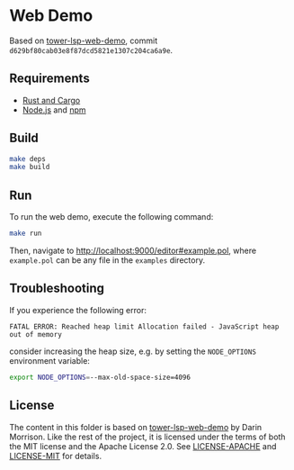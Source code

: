 # Web Demo

Based on [tower-lsp-web-demo](https://github.com/silvanshade/tower-lsp-web-demo/), commit `d629bf80cab03e8f87dcd5821e1307c204ca6a9e`.

## Requirements

* [Rust and Cargo](https://www.rust-lang.org/tools/install)
* [Node.js](https://nodejs.org/en/download) and [npm](https://www.npmjs.com/package/npm)

## Build

```sh
make deps
make build
```

## Run

To run the web demo, execute the following command:

```sh
make run
```

Then, navigate to [http://localhost:9000/editor#example.pol](http://localhost:9000/editor#example.pol), where `example.pol` can be any file in the `examples` directory.

## Troubleshooting

If you experience the following error:

```
FATAL ERROR: Reached heap limit Allocation failed - JavaScript heap out of memory
```

consider increasing the heap size, e.g. by setting the `NODE_OPTIONS` environment variable:

```sh
export NODE_OPTIONS=--max-old-space-size=4096
```

## License

The content in this folder is based on [tower-lsp-web-demo](https://github.com/silvanshade/tower-lsp-web-demo/) by Darin Morrison.
Like the rest of the project, it is licensed under the terms of both the MIT license and the Apache License 2.0.
See [LICENSE-APACHE](../LICENSE-APACHE) and [LICENSE-MIT](../LICENSE-MIT) for details.
